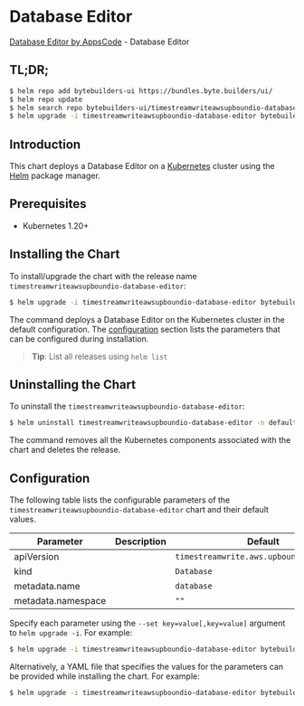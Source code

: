 # Database Editor

[Database Editor by AppsCode](https://byte.builders) - Database Editor

## TL;DR;

```bash
$ helm repo add bytebuilders-ui https://bundles.byte.builders/ui/
$ helm repo update
$ helm search repo bytebuilders-ui/timestreamwriteawsupboundio-database-editor --version=v0.4.18
$ helm upgrade -i timestreamwriteawsupboundio-database-editor bytebuilders-ui/timestreamwriteawsupboundio-database-editor -n default --create-namespace --version=v0.4.18
```

## Introduction

This chart deploys a Database Editor on a [Kubernetes](http://kubernetes.io) cluster using the [Helm](https://helm.sh) package manager.

## Prerequisites

- Kubernetes 1.20+

## Installing the Chart

To install/upgrade the chart with the release name `timestreamwriteawsupboundio-database-editor`:

```bash
$ helm upgrade -i timestreamwriteawsupboundio-database-editor bytebuilders-ui/timestreamwriteawsupboundio-database-editor -n default --create-namespace --version=v0.4.18
```

The command deploys a Database Editor on the Kubernetes cluster in the default configuration. The [configuration](#configuration) section lists the parameters that can be configured during installation.

> **Tip**: List all releases using `helm list`

## Uninstalling the Chart

To uninstall the `timestreamwriteawsupboundio-database-editor`:

```bash
$ helm uninstall timestreamwriteawsupboundio-database-editor -n default
```

The command removes all the Kubernetes components associated with the chart and deletes the release.

## Configuration

The following table lists the configurable parameters of the `timestreamwriteawsupboundio-database-editor` chart and their default values.

|     Parameter      | Description |                       Default                       |
|--------------------|-------------|-----------------------------------------------------|
| apiVersion         |             | <code>timestreamwrite.aws.upbound.io/v1beta1</code> |
| kind               |             | <code>Database</code>                               |
| metadata.name      |             | <code>database</code>                               |
| metadata.namespace |             | <code>""</code>                                     |


Specify each parameter using the `--set key=value[,key=value]` argument to `helm upgrade -i`. For example:

```bash
$ helm upgrade -i timestreamwriteawsupboundio-database-editor bytebuilders-ui/timestreamwriteawsupboundio-database-editor -n default --create-namespace --version=v0.4.18 --set apiVersion=timestreamwrite.aws.upbound.io/v1beta1
```

Alternatively, a YAML file that specifies the values for the parameters can be provided while
installing the chart. For example:

```bash
$ helm upgrade -i timestreamwriteawsupboundio-database-editor bytebuilders-ui/timestreamwriteawsupboundio-database-editor -n default --create-namespace --version=v0.4.18 --values values.yaml
```

